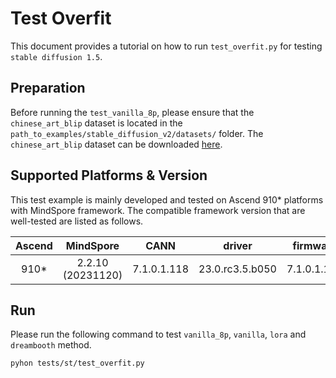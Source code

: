 # Test Overfit

This document provides a tutorial on how to run `test_overfit.py` for testing `stable diffusion 1.5`.

## Preparation

Before running the `test_vanilla_8p`, please ensure that the `chinese_art_blip` dataset
is located in the `path_to_examples/stable_diffusion_v2/datasets/` folder.
The `chinese_art_blip` dataset can be downloaded [here](https://openi.pcl.ac.cn/attachments/c1941496-fafc-4074-be7b-75fa9f803a53?type=1).


## Supported Platforms & Version

This test example is mainly developed and tested on Ascend 910* platforms with MindSpore framework.
The compatible framework version that are well-tested are listed as follows.

<div align="center">

| Ascend    |  MindSpore   | CANN   | driver |  firmware |
|:-----------:|:----------------:|:--------:|:---------:|:---------:|
| 910*      |     2.2.10 (20231120)    |   7.1.0.1.118  | 23.0.rc3.5.b050   | 7.1.0.1.118|

</div>

## Run

Please run the following command to test `vanilla_8p`, `vanilla`, `lora` and `dreambooth` method.
```shell
pyhon tests/st/test_overfit.py
```
